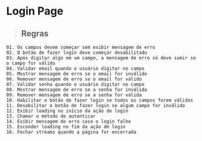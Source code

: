 # Login Page

> ## Regras

    01. Os campos devem começar sem exibir mensagem de erro
    02. O botão de fazer login deve começar desabilitado
    03. Após digitar algo em um campo, a mensagem de erro só deve sumir se o campo for válido
    04. Validar email quando o usuário digitar no campo
    05. Mostrar mensagem de erro se o email for inválido
    06. Remover mensagem de erro se o email for válido
    07. Validar senha quando o usuário digitar no campo
    08. Mostrar mensagem de erro se a senha for inválida
    09. Remover mensagem de erro se a senha for válida
    10. Habilitar o botão de fazer login se todos os campos forem válidos
    11. Desabilitar o botão de fazer login se algum campo for inválido
    12. Exibir loading no início da ação de login
    13. Chamar o método de autenticar
    14. Exibir mensagem de erro caso o login falhe
    15. Esconder loading no fim da ação de login
    16. Fechar streams quando a página for encerrada
